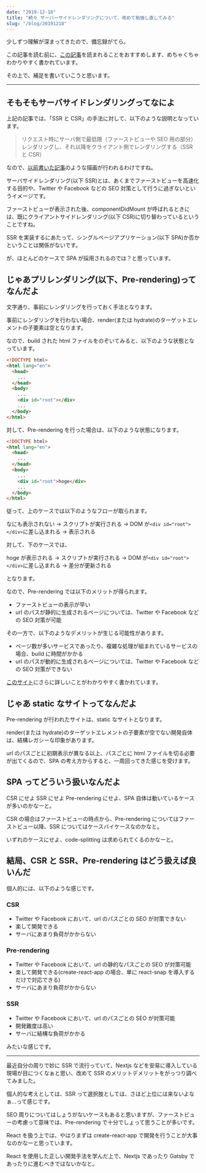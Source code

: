```yaml
---
date: "2019-12-18"
title: "続々 サーバーサイドレンダリングについて、改めて勉強し直してみる"
slug: "/blog/20191218"
---
```


少しずつ理解が深まってきたので、備忘録がてら。

この記事を読む前に、[この記事](https://qrunch.net/@como/entries/wNz5sQ5ntxAX4Xi1)を読まれることをおすすめします、めちゃくちゃわかりやすく書かれています。

その上で、補足を書いていこうと思います。

---

## そもそもサーバサイドレンダリングってなによ

上記の記事では、「SSR と CSR」の手法に対して、以下のような説明となっています。

> リクエスト時にサーバ側で最低限（ファーストビューや SEO 用の部分）レンダリングし、それ以降をクライアント側でレンダリングする（SSR と CSR）

なので、[以前書いた記事](https://kk-web.link/blog/20191112)のような描画が行われるわけですね。

サーバサイドレンダリング(以下 SSR)とは、あくまでファーストビューを高速化する目的や、Twitter や Facebook などの SEO 対策として行うに過ぎないというイメージです。

ファーストビューが表示された後、componentDidMount が呼ばれるときには、既にクライアントサイドレンダリング(以下 CSR)に切り替わっているということですね。

SSR を実装するにあたって、シングルページアプリケーション(以下 SPA)か否かということは関係がないです。

が、ほとんどのケースで SPA が採用されるのでは？と思っています。

## じゃあプリレンダリング(以下、Pre-rendering)ってなんだよ

文字通り、事前にレンダリングを行っておく手法となります。

事前にレンダリングを行わない場合、render(または hydrate)のターゲットエレメントの子要素は空となります。

なので、build された html ファイルをのぞいてみると、以下のような状態となっています。

```html
<!DOCTYPE html>
<html lang="en">
  <head>
    ...
  </head>
  <body>
    ...
    <div id="root"></div>
    ...
  </body>
</html>
```

対して、Pre-rendering を行った場合は、以下のような状態になります。

```html
<!DOCTYPE html>
<html lang="en">
  <head>
    ...
  </head>
  <body>
    ...
    <div id="root">hoge</div>
    ...
  </body>
</html>
```

従って、上のケースでは以下のようなフローが取られます。

なにも表示されない
→ スクリプトが実行される
→ DOM が`<div id="root"></div>`に差し込まれる
→ 表示される

対して、下のケースでは、

hoge が表示される
→ スクリプトが実行される
→ DOM が`<div id="root"></div>`に差し込まれる
→ 差分が更新される

となります。

なので、Pre-rendering では以下のメリットが得られます。

- ファーストビューの表示が早い
- url のパスが静的に生成されるページについては、Twitter や Facebook などの SEO 対策が可能

その一方で、以下のようなデメリットが生じる可能性があります。

- ページ数が多いサービスであったり、複雑な処理が組まれているサービスの場合、build に時間がかかる
- url のパスが動的に生成されるページについては、Twitter や Facebook などの SEO 対策ができない

[このサイト](https://www.toptal.com/front-end/client-side-vs-server-side-pre-rendering)にさらに詳しいことがわかりやすく書かれています。

## じゃあ static なサイトってなんだよ

Pre-rendering が行われたサイトは、static なサイトとなります。

render(または hydrate)のターゲットエレメントの子要素が空でない開発自体は、結構レガシーな印象があります。

url のパスごとに初期表示が異なる以上、パスごとに html ファイルを切る必要が出てくるので、SPA の考え方からすると、一周回ってきた感じを受けます。

## SPA ってどういう扱いなんだよ

CSR にせよ SSR にせよ Pre-rendering にせよ、SPA 自体は動いているケースが多いのかなーと。

CSR の場合はファーストビューの時点から、Pre-rendering についてはファーストビュー以降、SSR についてはケースバイケースなのかなと。

いずれのケースにせよ、code-splitting は求められてくるのかなーと。

## 結局、CSR と SSR、Pre-rendering はどう扱えば良いんだ

個人的には、以下のような感じです。

### CSR

- Twitter や Facebook において、url のパスごとの SEO が対策できない
- 楽して開発できる
- サーバにあまり負荷がかからない

### Pre-rendering

- Twitter や Facebook において、url の静的なパスごとの SEO が対策可能
- 楽して開発できる(create-react-app の場合、単に react-snap を導入するだけで対応できる)
- サーバにあまり負荷がかからない

### SSR

- Twitter や Facebook において、url のパスごとの SEO が対策可能
- 開発難度は高い
- サーバに結構な負荷がかかる

みたいな感じです。

---

最近自分の周りで妙に SSR で流行っていて、Nextjs などを安易に導入している現場が目につくなぁと思い、改めて SSR のメリットデメリットをがっつり調べてみました。

個人的な考えとしては、SSR って選択肢としては、さほど上位には来ないよなぁ…って感じです。

SEO 周りについてはしょうがないケースもあると思いますが、ファーストビューの考慮って意味では、Pre-rendering で十分でしょって思うことが多いです。

React を扱う上では、やはりまずは create-react-app で開発を行うことが大事なのかなーと思っています。

React を使用した正しい開発手法を学んだ上で、Nextjs であったり Gatsby であったりに進むべきではないかなと。
